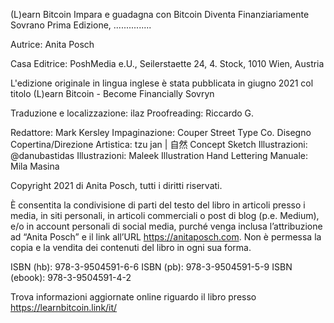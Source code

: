 (L)earn Bitcoin
Impara e guadagna con Bitcoin
Diventa Finanziariamente Sovrano
Prima Edizione, ...............

Autrice: Anita Posch

Casa Editrice: PoshMedia e.U., Seilerstaette 24, 4. Stock, 1010 Wien, Austria

L'edizione originale in lingua inglese è stata pubblicata in giugno 2021 col titolo (L)earn Bitcoin - Become Financially Sovryn

Traduzione e localizzazione: ilaz
Proofreading: Riccardo G.

Redattore: Mark Kersley
Impaginazione: Couper Street Type Co.
Disegno Copertina/Direzione Artistica: tzu jan | 自然
Concept Sketch Illustrazioni: @danubastidas
Illustrazioni: Maleek Illustration
Hand Lettering Manuale: Mila Masina

Copyright 2021 di Anita Posch, tutti i diritti riservati.

È consentita la condivisione di parti del testo del libro in articoli presso i media, in siti personali, in articoli commerciali o post di blog (p.e. Medium), e/o in account personali di social media, purché venga inclusa l’attribuzione ad “Anita Posch” e il link all’URL https://anitaposch.com. Non è permessa la copia e la vendita dei contenuti del libro in ogni sua forma.

ISBN (hb): 978-3-9504591-6-6
ISBN (pb): 978-3-9504591-5-9
ISBN (ebook): 978-3-9504591-4-2

Trova informazioni aggiornate online riguardo il libro presso https://learnbitcoin.link/it/